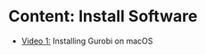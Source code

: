 # Content: Install Software

-   [Video 1:](https://mediaserver.univ-nantes.fr/videos/installgurobi/) Installing Gurobi on macOS
